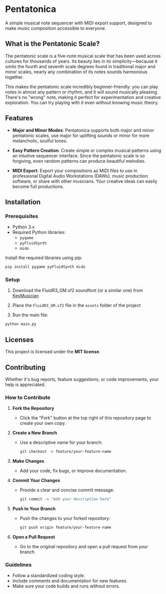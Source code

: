 # Pentatonica

A simple musical note sequencer with MIDI export support, designed to make music composition accessible to everyone.

## What is the Pentatonic Scale?

The pentatonic scale is a five-note musical scale that has been used across cultures for thousands of years. Its beauty lies in its simplicity—because it omits the fourth and seventh scale degrees found in traditional major and minor scales, nearly any combination of its notes sounds harmonious together.

This makes the pentatonic scale incredibly beginner-friendly: you can play notes in almost any pattern or rhythm, and it will sound musically pleasing. There's no "wrong" note, making it perfect for experimentation and creative exploration. You can try playing with it even without knowing music theory.

## Features

- **Major and Minor Modes**: Pentatonica supports both major and minor pentatonic scales, use major for uplifting sounds or minor for more melancholic, soulful tones.

- **Easy Pattern Creation**: Create simple or complex musical patterns using an intuitive sequencer interface. Since the pentatonic scale is so forgiving, even random patterns can produce beautiful melodies.

- **MIDI Export**: Export your compositions as MIDI files to use in professional Digital Audio Workstations (DAWs), music production software, or share with other musicians. Your creative ideas can easily become full productions.

## Installation

### Prerequisites

- Python 3.x
- Required Python libraries:
  - `pygame`
  - `pyFluidSynth`
  - `mido`

Install the required libraries using pip:
```bash
pip install pygame pyFluidSynth mido
```

### Setup

1. Download the FluidR3_GM.sf2 soundfont (or a similar one) from [KeyMusician](https://member.keymusician.com/Member/FluidR3_GM/index.html)

2. Place the `FluidR3_GM.sf2` file in the `assets` folder of the project

3. Run the main file:
```bash
python main.py
```

## Licenses

This project is licensed under the **MIT license**.

## Contributing

Whether it's bug reports, feature suggestions, or code improvements, your help is appreciated.

### How to Contribute
1. **Fork the Repository**
   - Click the "Fork" button at the top right of this repository page to create your own copy.

2. **Create a New Branch**
   - Use a descriptive name for your branch:
     ```bash
     git checkout -b feature/your-feature-name
     ```

3. **Make Changes**
   - Add your code, fix bugs, or improve documentation.

4. **Commit Your Changes**
   - Provide a clear and concise commit message:
     ```bash
     git commit -m "Add your description here"
     ```

5. **Push to Your Branch**
   - Push the changes to your forked repository:
     ```bash
     git push origin feature/your-feature-name
     ```

6. **Open a Pull Request**
   - Go to the original repository and open a pull request from your branch.

### Guidelines
- Follow a standardized coding style.
- Include comments and documentation for new features.
- Make sure your code builds and runs without errors.